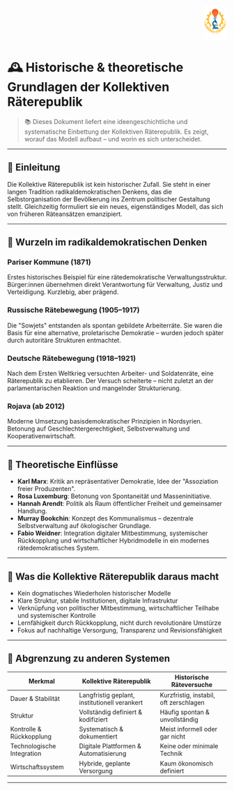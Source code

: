 <p align="right">
  <img src="https://raw.githubusercontent.com/hades-dux/Kollektive-Raeterepublik/main/Meta_und_Systemstruktur/logo_offiziell.png" alt="Logo der Kollektiven Räterepublik" height="80">
</p>

<!--
Autor: Fabio Weidner
Version: 1.0
Sektion: Meta & Systemstruktur
Veröffentlichung: April 2025
-->

# 🕰️ Historische & theoretische Grundlagen der Kollektiven Räterepublik

> 📚 Dieses Dokument liefert eine ideengeschichtliche und systematische Einbettung der Kollektiven Räterepublik. Es zeigt, worauf das Modell aufbaut – und worin es sich unterscheidet.

---

## 🧭 Einleitung

Die Kollektive Räterepublik ist kein historischer Zufall. Sie steht in einer langen Tradition radikaldemokratischen Denkens, das die Selbstorganisation der Bevölkerung ins Zentrum politischer Gestaltung stellt. Gleichzeitig formuliert sie ein neues, eigenständiges Modell, das sich von früheren Räteansätzen emanzipiert.

---

## 🧱 Wurzeln im radikaldemokratischen Denken

### Pariser Kommune (1871)  
Erstes historisches Beispiel für eine rätedemokratische Verwaltungsstruktur. Bürger:innen übernehmen direkt Verantwortung für Verwaltung, Justiz und Verteidigung. Kurzlebig, aber prägend.

### Russische Rätebewegung (1905–1917)  
Die "Sowjets" entstanden als spontan gebildete Arbeiterräte. Sie waren die Basis für eine alternative, proletarische Demokratie – wurden jedoch später durch autoritäre Strukturen entmachtet.

### Deutsche Rätebewegung (1918–1921)  
Nach dem Ersten Weltkrieg versuchten Arbeiter- und Soldatenräte, eine Räterepublik zu etablieren. Der Versuch scheiterte – nicht zuletzt an der parlamentarischen Reaktion und mangelnder Strukturierung.

### Rojava (ab 2012)  
Moderne Umsetzung basisdemokratischer Prinzipien in Nordsyrien. Betonung auf Geschlechtergerechtigkeit, Selbstverwaltung und Kooperativenwirtschaft.

---

## 🧠 Theoretische Einflüsse

- **Karl Marx**: Kritik an repräsentativer Demokratie, Idee der "Assoziation freier Produzenten".
- **Rosa Luxemburg**: Betonung von Spontaneität und Masseninitiative.
- **Hannah Arendt**: Politik als Raum öffentlicher Freiheit und gemeinsamer Handlung.
- **Murray Bookchin**: Konzept des Kommunalismus – dezentrale Selbstverwaltung auf ökologischer Grundlage.
- **Fabio Weidner**: Integration digitaler Mitbestimmung, systemischer Rückkopplung und wirtschaftlicher Hybridmodelle in ein modernes rätedemokratisches System.

---

## 🧬 Was die Kollektive Räterepublik daraus macht

- Kein dogmatisches Wiederholen historischer Modelle  
- Klare Struktur, stabile Institutionen, digitale Infrastruktur  
- Verknüpfung von politischer Mitbestimmung, wirtschaftlicher Teilhabe und systemischer Kontrolle  
- Lernfähigkeit durch Rückkopplung, nicht durch revolutionäre Umstürze  
- Fokus auf nachhaltige Versorgung, Transparenz und Revisionsfähigkeit  

---

## 🔄 Abgrenzung zu anderen Systemen

| Merkmal                      | Kollektive Räterepublik                    | Historische Räteversuche              |
|-----------------------------|--------------------------------------------|----------------------------------------|
| Dauer & Stabilität          | Langfristig geplant, institutionell verankert | Kurzfristig, instabil, oft zerschlagen |
| Struktur                    | Vollständig definiert & kodifiziert        | Häufig spontan & unvollständig         |
| Kontrolle & Rückkopplung    | Systematisch & dokumentiert               | Meist informell oder gar nicht         |
| Technologische Integration  | Digitale Plattformen & Automatisierung    | Keine oder minimale Technik            |
| Wirtschaftssystem           | Hybride, geplante Versorgung              | Kaum ökonomisch definiert              |

---


